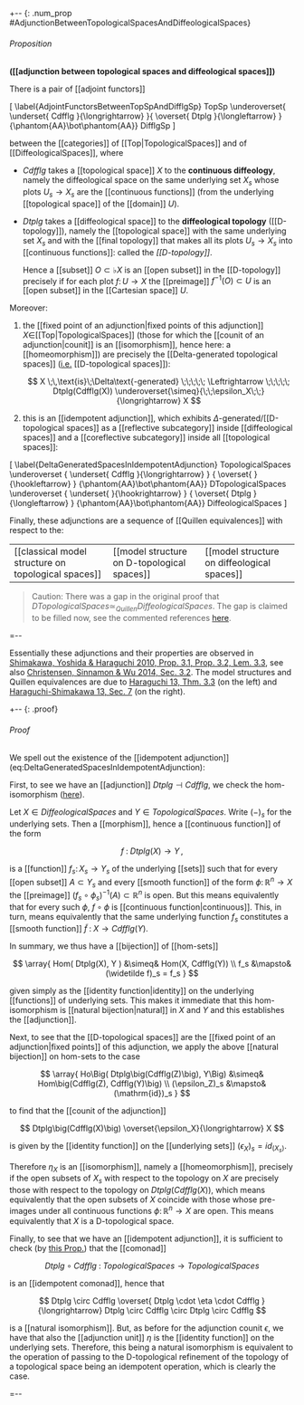 
+-- {: .num_prop #AdjunctionBetweenTopologicalSpacesAndDiffeologicalSpaces}
###### Proposition
**([[adjunction between topological spaces and diffeological spaces]])**

There is a pair of [[adjoint functors]]

\[
  \label{AdjointFunctorsBetweenTopSpAndDifflgSp}
  TopSp
  \underoverset{
    \underset{
      Cdfflg
    }{\longrightarrow}
  }{
    \overset{
      Dtplg
    }{\longleftarrow}
  }{\phantom{AA}\bot\phantom{AA}}
  DifflgSp
\]

between the [[categories]] of [[Top|TopologicalSpaces]] and of [[DiffeologicalSpaces]], where

* $Cdfflg$ takes a [[topological space]] $X$ to the **continuous diffeology**, namely the diffeological space on the same underlying set $X_s$ whose plots $U_s \to X_s$ are the [[continuous functions]] (from the underlying [[topological space]] of the [[domain]] $U$). 

* $Dtplg$ takes a [[diffeological space]] to the **diffeological topology** ([[D-topology]]), namely the [[topological space]] with the same underlying set $X_s$ and with the [[final topology]] that makes all its plots $U_{s} \to X_{s}$ into [[continuous functions]]: called the _[[D-topology]]_.

  Hence a [[subset]] $O \subset \flat X$ is an [[open subset]] in the [[D-topology]] precisely if for each plot $f \colon U \to X$ the [[preimage]] $f^{-1}(O) \subset U$ is an [[open subset]] in the [[Cartesian space]] $U$.

Moreover:

1. the [[fixed point of an adjunction|fixed points of this adjunction]] $X \in$[[Top|TopologicalSpaces]] (those for which the [[counit of an adjunction|counit]] is an [[isomorphism]], hence here: a [[homeomorphism]]) are precisely the [[Delta-generated topological spaces]] ([i.e.](Delta-generated+topological+space#AsDTopologicalSpaces) [[D-topological spaces]]):

   $$
     X \;\,\text{is}\;\Delta\text{-generated}
     \;\;\;\;\;
     \Leftrightarrow
     \;\;\;\;\;
     Dtplg(Cdfflg(X))
     \underoverset{\simeq}{\;\;\epsilon_X\;\;}{\longrightarrow}
     X
   $$

1. this is an [[idempotent adjunction]], which exhibits $\Delta$-generated/[[D-topological spaces]] as a [[reflective subcategory]] inside [[diffeological spaces]] and a [[coreflective subcategory]] inside all [[topological spaces]]:

\[
  \label{DeltaGeneratedSpacesInIdempotentAdjunction}
  TopologicalSpaces
  \underoverset
    {
      \underset{
       Cdfflg
      }{\longrightarrow}
    }
    {
      \overset{
      }{\hookleftarrow}
    }
    {\phantom{AA}\bot\phantom{AA}}
  DTopologicalSpaces
  \underoverset
    {
      \underset{
      }{\hookrightarrow}
    }
    {
      \overset{
       Dtplg
      }{\longleftarrow}
    }
    {\phantom{AA}\bot\phantom{AA}}
  DiffeologicalSpaces
\]

Finally, these adjunctions are a sequence of [[Quillen equivalences]] with respect to the:

|  |  |  |
|--|--|--|
| [[classical model structure on topological spaces]] | [[model structure on D-topological spaces]] | [[model structure on diffeological spaces]] |

> Caution: There was a gap in the original proof that $DTopologicalSpaces \simeq_{Quillen} DiffeologicalSpaces$. The gap is claimed to be filled now, see the commented references [here](model+structure+on+diffeological+spaces#References).

=--

Essentially these adjunctions and their properties are observed in [Shimakawa, Yoshida & Haraguchi 2010, Prop. 3.1, Prop. 3.2, Lem. 3.3](diffeological+space#SYH10), see also [Christensen, Sinnamon & Wu 2014, Sec. 3.2](D-topology#CSW13). The model structures and Quillen equivalences are due to [Haraguchi 13, Thm. 3.3](#model+structure+on+Delta-generated+topological+spaces#Haraguchi13) (on the left) and [Haraguchi-Shimakawa 13, Sec. 7](model+structure+on+diffeological+spaces#HaraguchiShimakawa13) (on the right).

+-- {: .proof}
###### Proof

We spell out the existence of the [[idempotent adjunction]] (eq:DeltaGeneratedSpacesInIdempotentAdjunction):

First, to see we have an [[adjunction]] $Dtplg \dashv Cdfflg$, we check the hom-isomorphism ([here](adjoint+functor#eq:HomIsomorphismForAdjointFunctors)).

Let $X \in DiffeologicalSpaces$ and $Y \in TopologicalSpaces$. Write $(-)_s$ for the underlying sets. Then a [[morphism]], hence a [[continuous function]] of the form

$$
  f \;\colon\; Dtplg(X) \longrightarrow Y
  \,,
$$

is a [[function]] $f_s \colon X_s \to Y_s$ of the underlying [[sets]] such that for every [[open subset]] $A \subset Y_s$ and every [[smooth function]] of the form $\phi \colon \mathbb{R}^n \to X$ the [[preimage]] $(f_s \circ \phi_s)^{-1}(A) \subset \mathbb{R}^n$ is open. But this means equivalently that for every such $\phi$, $f \circ \phi$ is [[continuous function|continuous]].  This, in turn, means equivalently that the same underlying function $f_s$ constitutes a [[smooth function]] $\widetilde f \;\colon\; X \longrightarrow Cdfflg(Y)$.

In summary, we thus have a [[bijection]] of [[hom-sets]]

$$
  \array{
    Hom( Dtplg(X), Y )
    &\simeq&
    Hom(X, Cdfflg(Y))
    \\
    f_s &\mapsto& (\widetilde f)_s = f_s
  }
$$

given simply as the [[identity function|identity]] on the underlying [[functions]] of underlying sets.  This makes it immediate that this hom-isomorphism is [[natural bijection|natural]] in $X$ and $Y$ and this establishes the [[adjunction]]. 

Next, to see that the [[D-topological spaces]] are the [[fixed point of an adjunction|fixed points]] of this adjunction, 
we apply the above [[natural bijection]] on hom-sets to the case

$$
  \array{
    Ho\Big( Dtplg\big(Cdfflg(Z)\big), Y\Big)
    &\simeq&
    Hom\big(Cdfflg(Z), Cdfflg(Y)\big)
    \\
    (\epsilon_Z)_s &\mapsto& (\mathrm{id})_s
  }
$$

to find that the [[counit of the adjunction]]

$$
  Dtplg\big(Cdfflg(X)\big)
  \overset{\epsilon_X}{\longrightarrow}
  X
$$

is given by the [[identity function]] on the [[underlying sets]] $(\epsilon_X)_s = id_{(X_s)}$.

Therefore $\eta_X$ is an [[isomorphism]], namely a [[homeomorphism]], precisely if the open subsets of $X_s$ with respect to the topology on $X$ are precisely those with respect to the topology on $Dtplg\big(Cdfflg(X)\big)$, which means equivalently that the open subsets of $X$ coincide with those whose pre-images under all continuous functions $\phi \colon \mathbb{R}^n \to X$ are open. This means equivalently that $X$ is a D-topological space.

Finally, to see that we have an [[idempotent adjunction]], it is sufficient to check (by [this Prop.](idempotent+adjunction#EquivalentConditionsForIdempotency)) that the [[comonad]]

$$
  Dtplg \circ Cdfflg 
    \;\colon\; 
  TopologicalSpaces \longrightarrow TopologicalSpaces
$$

is an [[idempotent comonad]], hence that

$$
  Dtplg \circ Cdfflg
  \overset{
    Dtplg \cdot \eta \cdot Cdfflg
  }{\longrightarrow}
  Dtplg \circ Cdfflg \circ Dtplg \circ Cdfflg
$$

is a [[natural isomorphism]]. But, as before for the adjunction counit $\epsilon$, we have that also the [[adjunction unit]] $\eta$ is the [[identity function]] on the underlying sets. Therefore, this being a natural isomorphism is equivalent to the operation of passing to the D-topological refinement of the topology of a topological space being an idempotent operation, which is clearly the case.

=--




